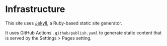 # Infrastructure

This site uses [Jekyll](https://jekyllrb.com/), a Ruby-based static site generator. 


It uses GitHub Actions `.github/publish.yaml` to generate static content that is served by the Settings > Pages setting. 
